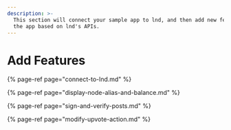 ```yaml
---
description: >-
  This section will connect your sample app to lnd, and then add new features to
  the app based on lnd's APIs.
---
```


# Add Features

{% page-ref page="connect-to-lnd.md" %}

{% page-ref page="display-node-alias-and-balance.md" %}

{% page-ref page="sign-and-verify-posts.md" %}

{% page-ref page="modify-upvote-action.md" %}
